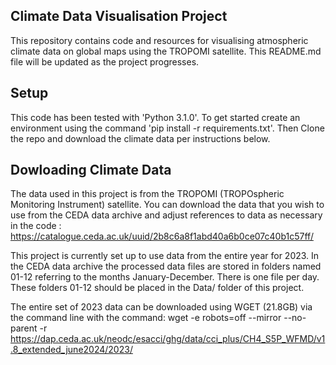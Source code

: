 ## Climate Data Visualisation Project
This repository contains code and resources for visualising atmospheric climate data on global maps using the TROPOMI satellite.
This README.md file will be updated as the project progresses. 

## Setup
This code has been tested with 'Python 3.1.0'. 
To get started create an environment using the command 'pip install -r requirements.txt'.
Then Clone the repo and download the climate data per instructions below.

## Dowloading Climate Data 
The data used in this project is from the TROPOMI (TROPOspheric Monitoring Instrument) satellite. 
You can download the data that you wish to use from the CEDA data archive and adjust references to data as necessary in the code :  https://catalogue.ceda.ac.uk/uuid/2b8c6a8f1abd40a6b0ce07c40b1c57ff/ 

This project is currently set up to use data from the entire year for 2023.
In the CEDA data archive the processed data files are stored in folders named 01-12 referring to the months January-December. 
There is one file per day. 
These folders 01-12 should be placed in the Data/ folder of this project. 

The entire set of 2023 data can be downloaded using WGET (21.8GB) via the command line with the command: 
 wget -e robots=off --mirror --no-parent -r https://dap.ceda.ac.uk/neodc/esacci/ghg/data/cci_plus/CH4_S5P_WFMD/v1.8_extended_june2024/2023/ 

